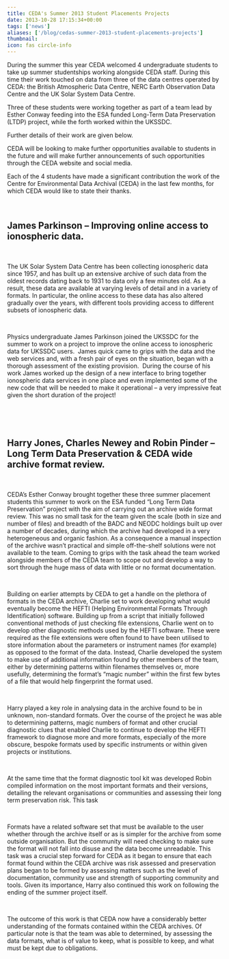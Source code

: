 ```yaml
---
title: CEDA's Summer 2013 Student Placements Projects
date: 2013-10-28 17:15:34+00:00
tags: ['news']
aliases: ['/blog/cedas-summer-2013-student-placements-projects']
thumbnail: 
icon: fas circle-info
---
```

During the summer this year CEDA welcomed 4 undergraduate students to take up summer studentships working alongside CEDA staff. During this time their work touched on data from three of the data centres operated by CEDA: the British Atmospheric Data Centre, NERC Earth Observation Data Centre and the UK Solar System Data Centre.


Three of these students were working together as part of a team lead by Esther Conway feeding into the ESA funded Long-Term Data Preservation (LTDP) project, while the forth worked within the UKSSDC.


Further details of their work are given below.


CEDA will be looking to make further opportunities available to students in the future and will make further announcements of such opportunities through the CEDA website and social media.


Each of the 4 students have made a significant contribution the work of the Centre for Environmental Data Archival (CEDA) in the last few months, for which CEDA would like to state their thanks.


 


**James Parkinson – Improving online access to ionospheric data.**
------------------------------------------------------------------


 


The UK Solar System Data Centre has been collecting ionospheric data since 1957, and has built up an extensive archive of such data from the oldest records dating back to 1931 to data only a few minutes old. As a result, these data are available at varying levels of detail and in a variety of formats. In particular, the online access to these data has also altered gradually over the years, with different tools providing access to different subsets of ionospheric data.


 


Physics undergraduate James Parkinson joined the UKSSDC for the summer to work on a project to improve the online access to ionospheric data for UKSSDC users.  James quick came to grips with the data and the web services and, with a fresh pair of eyes on the situation, began with a thorough assessment of the existing provision.  During the course of his work James worked up the design of a new interface to bring together ionospheric data services in one place and even implemented some of the new code that will be needed to make it operational – a very impressive feat given the short duration of the project!


 


 


**Harry Jones, Charles Newey and Robin Pinder – Long Term Data Preservation & CEDA wide archive format review.**
----------------------------------------------------------------------------------------------------------------


 


CEDA’s Esther Conway brought together these three summer placement students this summer to work on the ESA funded “Long Term Data Preservation” project with the aim of carrying out an archive wide format review. This was no small task for the team given the scale (both in size and number of files) and breadth of the BADC and NEODC holdings built up over a number of decades, during which the archive had developed in a very heterogeneous and organic fashion. As a consequence a manual inspection of the archive wasn’t practical and simple off-the-shelf solutions were not available to the team. Coming to grips with the task ahead the team worked alongside members of the CEDA team to scope out and develop a way to sort through the huge mass of data with little or no format documentation.


 


Building on earlier attempts by CEDA to get a handle on the plethora of formats in the CEDA archive, Charlie set to work developing what would eventually become the HEFTI (Helping Environmental Formats Through Identification) software. Building up from a script that initially followed conventional methods of just checking file extensions, Charlie went on to develop other diagnostic methods used by the HEFTI software. These were required as the file extensions were often found to have been utilised to store information about the parameters or instrument names (for example) as opposed to the format of the data. Instead, Charlie developed the system to make use of additional information found by other members of the team, either by determining patterns within filenames themselves or, more usefully, determining the format’s “magic number” within the first few bytes of a file that would help fingerprint the format used.


 


Harry played a key role in analysing data in the archive found to be in unknown, non-standard formats. Over the course of the project he was able to determining patterns, magic numbers of format and other crucial diagnostic clues that enabled Charlie to continue to develop the HEFTI framework to diagnose more and more formats, especially of the more obscure, bespoke formats used by specific instruments or within given projects or institutions.


 


At the same time that the format diagnostic tool kit was developed Robin compiled information on the most important formats and their versions, detailing the relevant organisations or communities and assessing their long term preservation risk. This task


 


Formats have a related software set that must be available to the user whether through the archive itself or as is simpler for the archive from some outside organisation. But the community will need checking to make sure the format will not fall into disuse and the data become unreadable. This task was a crucial step forward for CEDA as it began to ensure that each format found within the CEDA archive was risk assessed and preservation plans began to be formed by assessing matters such as the level of documentation, community use and strength of supporting community and tools. Given its importance, Harry also continued this work on following the ending of the summer project itself.


 


The outcome of this work is that CEDA now have a considerably better understanding of the formats contained within the CEDA archives. Of particular note is that the team was able to determined, by assessing the data formats, what is of value to keep, what is possible to keep, and what must be kept due to obligations.

